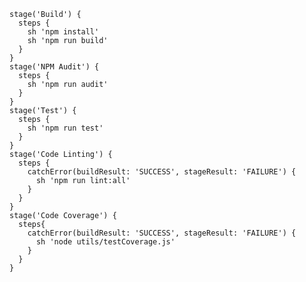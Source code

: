     stage('Build') {
      steps {
        sh 'npm install'
        sh 'npm run build'
      }
    }
    stage('NPM Audit') {
      steps {
        sh 'npm run audit'
      }
    }
    stage('Test') {
      steps {
        sh 'npm run test'
      }
    }
    stage('Code Linting') {
      steps {
        catchError(buildResult: 'SUCCESS', stageResult: 'FAILURE') {
          sh 'npm run lint:all'
        }
      }
    }
    stage('Code Coverage') {
      steps{
        catchError(buildResult: 'SUCCESS', stageResult: 'FAILURE') {
          sh 'node utils/testCoverage.js'
        }
      }
    }
